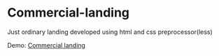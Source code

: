 # Commercial-landing

Just ordinary landing developed using html and css preprocessor(less)

Demo: <a href="wizardiq.github.io/Commercial-landing/" target="_blank">Commercial landing</a>

